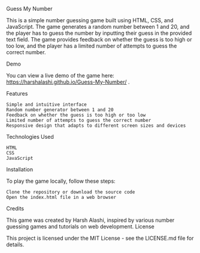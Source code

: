 Guess My Number

This is a simple number guessing game built using HTML, CSS, and JavaScript. The game generates a random number between 1 and 20, and the player has to guess the number by inputting their guess in the provided text field. The game provides feedback on whether the guess is too high or too low, and the player has a limited number of attempts to guess the correct number.

Demo

You can view a live demo of the game here: https://harshalashi.github.io/Guess-My-Number/ .

Features

    Simple and intuitive interface
    Random number generator between 1 and 20
    Feedback on whether the guess is too high or too low
    Limited number of attempts to guess the correct number
    Responsive design that adapts to different screen sizes and devices

Technologies Used

    HTML
    CSS
    JavaScript

Installation

To play the game locally, follow these steps:

    Clone the repository or download the source code
    Open the index.html file in a web browser

Credits

This game was created by Harsh Alashi, inspired by various number guessing games and tutorials on web development.
License

This project is licensed under the MIT License - see the LICENSE.md file for details.

